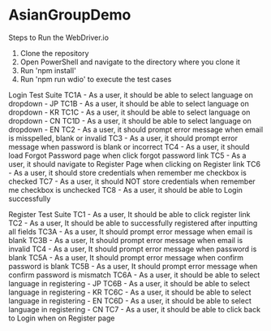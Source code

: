 ﻿# AsianGroupDemo


Steps to Run the WebDriver.io
1. Clone the repository
2. Open PowerShell and navigate to the directory where you clone it
3. Run 'npm install'
4. Run 'npm run wdio' to execute the test cases



Login Test Suite
TC1A - As a user, it should be able to select language on dropdown - JP
TC1B - As a user, it should be able to select language on dropdown - KR
TC1C - As a user, it should be able to select language on dropdown - CN
TC1D - As a user, it should be able to select language on dropdown - EN
TC2 - As a user, it should prompt error message when email is misspelled, blank or invalid
TC3 - As a user, it should prompt error message when password is blank or incorrect
TC4 - As a user, it should load Forgot Password page when click forgot password link
TC5 - As a user, it should navigate to Register Page when clicking on Register link
TC6 - As a user, it should store credentials when remember me checkbox is checked
TC7 - As a user, it should NOT store credentials when remember me checkbox is unchecked
TC8 - As a user, it should be able to Login successfully


Register Test Suite
TC1 - As a user, It should be able to click register link
TC2 - As a user, It should be able to successfully registered after inputting all fields
TC3A - As a user, It should prompt error message when email is blank
TC3B - As a user, It should prompt error message when email is invalid
TC4 - As a user, It should prompt error message when password is blank
TC5A - As a user, It should prompt error message when confirm password is blank
TC5B - As a user, It should prompt error message when confirm password is mismatch
TC6A - As a user, it should be able to select language in registering - JP
TC6B - As a user, it should be able to select language in registering - KR
TC6C - As a user, it should be able to select language in registering - EN
TC6D - As a user, it should be able to select language in registering - CN
TC7 - As a user, it should be able to click back to Login when on Register page
